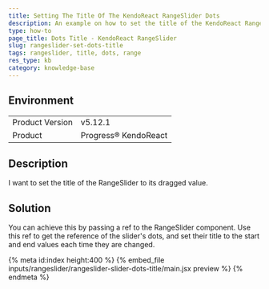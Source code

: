 ```yaml
---
title: Setting The Title Of The KendoReact RangeSlider Dots
description: An example on how to set the title of the KendoReact RangeSlider dots to their dragged value.
type: how-to
page_title: Dots Title - KendoReact RangeSlider
slug: rangeslider-set-dots-title
tags: rangeslider, title, dots, range
res_type: kb
category: knowledge-base
---
```


## Environment

<table>
<tbody>
<tr>
<td>Product Version</td>
<td>v5.12.1</td>
</tr>
<tr>
<td>Product</td>
<td>Progress® KendoReact</td>
</tr>
</tbody>
</table>


## Description

I want to set the title of the RangeSlider to its dragged value.

## Solution

You can achieve this by passing a ref to the RangeSlider component. Use this ref to get the reference of the slider's dots, and set their title to the start and end values each time they are changed.

{% meta id:index height:400 %}
{% embed_file inputs/rangeslider/rangeslider-slider-dots-title/main.jsx preview %}
{% endmeta %}